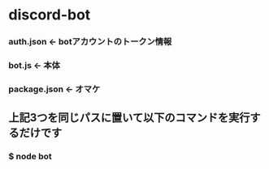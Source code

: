 # discord-bot 
### auth.json ← botアカウントのトークン情報
### bot.js ← 本体
### package.json ← オマケ

## 上記3つを同じパスに置いて以下のコマンドを実行するだけです
### $ node bot 
